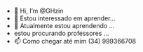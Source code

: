 - 👋 Hi, I’m @GHzin
- 👀 Estou interessado em aprender...
- 🌱 Atualmente estou aprendendo ...
- estou procurando professores ...
- 📫 Como chegar até mim (34) 999366708

<!---
GHzin/GHzin is a ✨ special ✨ repository because its `README.md` (this file) appears on your GitHub profile.
You can click the Preview link to take a look at your changes.
--->
